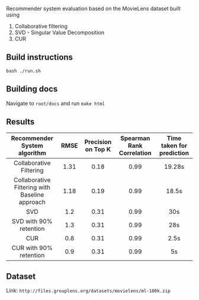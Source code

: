 Recommender system evaluation based on the MovieLens dataset built using

1. Collaborative filtering
2. SVD - Singular Value Decomposition
3. CUR


## Build instructions

`bash ./run.sh`

## Building docs

Navigate to `root/docs` and run
`make html`

## Results

| Recommender System algorithm | RMSE | Precision on Top K  | Spearman Rank Correlation | Time taken for prediction |
|:-------------:|:-------------:|:-----:|:-----:| :-----:|
| Collaborative Filtering | 1.31 | 0.18 | 0.99 | 19.28s |
| Collaborative Filtering with Baseline approach | 1.18 | 0.19 | 0.99 | 18.5s |
| SVD | 1.2 | 0.31 | 0.99 | 30s |
| SVD with 90% retention | 1.3 | 0.31 | 0.99 | 28s |
| CUR | 0.8 | 0.31 | 0.99 | 2.5s |
| CUR with 90% retention | 0.9 | 0.31 | 0.99 | 5s |
## Dataset

Link: `http://files.grouplens.org/datasets/movielens/ml-100k.zip`


